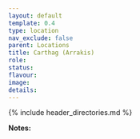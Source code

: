 ```yaml
---
layout: default
template: 0.4
type: location
nav_exclude: false
parent: Locations
title: Carthag (Arrakis)
role: 
status: 
flavour: 
image: 
details:
---
```

{% include header_directories.md %}

**Notes:**